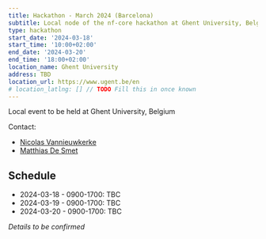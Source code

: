```yaml
---
title: Hackathon - March 2024 (Barcelona)
subtitle: Local node of the nf-core hackathon at Ghent University, Belgium.
type: hackathon
start_date: '2024-03-18'
start_time: '10:00+02:00'
end_date: '2024-03-20'
end_time: '18:00+02:00'
location_name: Ghent University
address: TBD
location_url: https://www.ugent.be/en
# location_latlng: [] // TODO Fill this in once known
---
```


Local event to be held at Ghent University, Belgium

Contact:

- [<i class="fab fa-slack"></i> Nicolas Vannieuwkerke](https://nfcore.slack.com/team/U03CKGEU3LZ)
- [<i class="fab fa-slack"></i> Matthias De Smet](https://nfcore.slack.com/team/U039DEJ1RJS)

## Schedule

- 2024-03-18 - 0900-1700: TBC
- 2024-03-19 - 0900-1700: TBC
- 2024-03-20 - 0900-1700: TBC

_Details to be confirmed_
